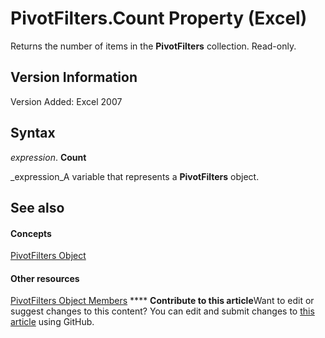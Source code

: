 
# PivotFilters.Count Property (Excel)

Returns the number of items in the  **PivotFilters** collection. Read-only.


## Version Information

Version Added: Excel 2007 


## Syntax

 _expression_. **Count**

 _expression_A variable that represents a  **PivotFilters** object.


## See also


#### Concepts


 [PivotFilters Object](fc647acb-bd6a-8544-6411-1f5e49807e53.md)
#### Other resources


 [PivotFilters Object Members](57f1f375-1b7b-c488-c236-91ed26a68bb6.md)
****   **Contribute to this article**Want to edit or suggest changes to this content? You can edit and submit changes to  [this article](https://github.com/jhershey00/VBA_Excel_Test/OpenXMLCon/articles/a7db4014-5aba-e9fc-d752-fbc3c9c46fa6.md) using GitHub.

